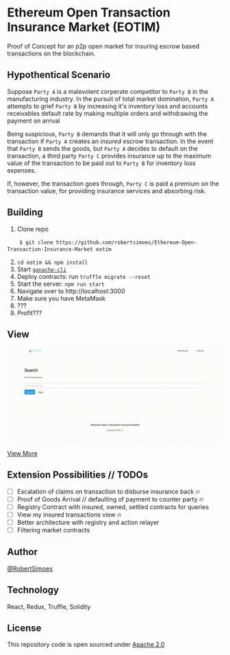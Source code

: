 # Ethereum Open Transaction Insurance Market (EOTIM)

Proof of Concept for an p2p open market for insuring escrow based transactions on the blockchain. 

## Hypothentical Scenario

Suppose `Party A` is a malevolent corperate competitor to `Party B` in the manufacturing industry. In the pursuit of total market domination, `Party A` attempts to grief `Party B` by increasing it's inventory loss and accounts receivables default rate by making multiple orders and withdrawing the payment on arrival

Being suspicious, `Party B` demands that it will only go through with the transaction if `Party A` creates an *insured* escrow transaction. In the event that `Party B` sends the goods, but `Party A` decides to default on the transaction, a third party `Party C` provides insurance up to the maximum value of the transaction to be paid out to `Party B` for inventory loss expenses.

If, however, the transaction goes through, `Party C` is paid a premium on the transaction value, for providing insurance services and absorbing risk.

## Building

1. Clone repo

```
    $ git clone https://github.com/robertsimoes/Ethereum-Open-Transaction-Insurance-Market eotim
```

2. `cd eotim && npm install`
3. Start [`ganache-cli`](https://github.com/trufflesuite/ganache-cli)
4. Deploy contracts:
    run `truffle migrate --reset`
5. Start the server: 
    `npm run start`
6. Navigate over to http://localhost:3000
7. Make sure you have MetaMask
8. ???
9. Profit??? 

## View 

![2](/assets/eotim-ex-2.gif)

[View More](/assets/eotim-ex-1.gif)


## Extension Possibilities // TODOs

- [ ] Escalation of claims on transaction to disburse insurance back 🔥
- [ ] Proof of Goods Arrival // defaulting of payment to counter party 🔥
- [ ] Registry Contract with insured, owned, settled contracts for queries
- [ ] View my insured transactions view 🔥
- [ ] Better architecture with registry and action relayer
- [ ] Filtering market contracts 

## Author

[@RobertSimoes](www.robertsimoes.com)

## Technology

React, Redux, Truffle, Solidity

## License

This repository code is open sourced under [Apache 2.0](https://www.apache.org/licenses/LICENSE-2.0.html)
